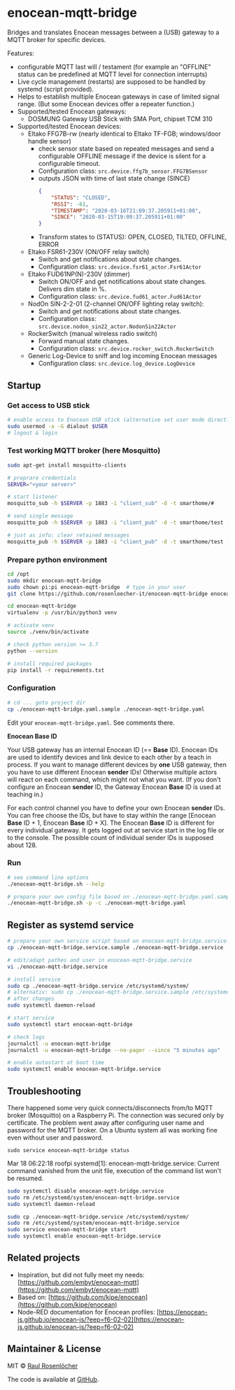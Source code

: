 # enocean-mqtt-bridge

Bridges and translates Enocean messages between a (USB) gateway to a MQTT broker for specific devices.

Features:
- configurable MQTT last will / testament (for example an "OFFLINE" status can be predefined at MQTT level for connection interrupts)
- Live cycle management (restarts) are supposed to be handled by systemd (script provided).
- Helps to establish multiple Enocean gateways in case of limited signal range. (But some Enocean devices offer a repeater function.)
- Supported/tested Enocean gateways:
  - DOSMUNG Gateway USB Stick with SMA Port, chipset TCM 310
- Supported/tested Enocean devices:
  - Eltako FFG7B-rw (nearly identical to Eltako TF-FGB; windows/door handle sensor)
    - check sensor state based on repeated messages and send a configurable OFFLINE message if the device is silent for a configurable timeout.
    - Configuration class: `src.device.ffg7b_sensor.FFG7BSensor`
    - outputs JSON with time of last state change (SINCE)
      ```json
      {
          "STATUS": "CLOSED",
          "RSSI": -61,
          "TIMESTAMP": "2020-03-16T21:09:37.205911+01:00",
          "SINCE": "2020-03-15T19:09:37.205911+01:00"
      }
      ```
    - Transform states to (STATUS): OPEN, CLOSED, TILTED, OFFLINE, ERROR   
  - Eltako FSR61-230V (ON/OFF relay switch)
      - Switch and get notifications about state changes.
      - Configuration class: `src.device.fsr61_actor.Fsr61Actor`
  - Eltako FUD61NP(N)-230V (dimmer)
      - Switch ON/OFF and get notifications about state changes. Delivers dim state in %.
      - Configuration class: `src.device.fud61_actor.Fud61Actor`
  - NodOn SIN-2-2-01 (2-channel ON/OFF lighting relay switch):
      - Switch and get notifications about state changes.
      - Configuration class: `src.device.nodon_sin22_actor.NodonSin22Actor`
  - RockerSwitch (manual wireless radio switch)
      - Forward manual state changes.
      - Configuration class: `src.device.rocker_switch.RockerSwitch`
  - Generic Log-Device to sniff and log incoming Enocean messages
      - Configuration class: `src.device.log_device.LogDevice`


## Startup

### Get access to USB stick
```bash
# enable access to Enocean USB stick (alternative set user mode directly)
sudo usermod -a -G dialout $USER
# logout & login
```

### Test working MQTT broker (here Mosquitto)
```bash
sudo apt-get install mosquitto-clients

# preprare credentials
SERVER="<your server>"

# start listener
mosquitto_sub -h $SERVER -p 1883 -i "client_sub" -d -t smarthome/#

# send single message
mosquitto_pub -h $SERVER -p 1883 -i "client_pub" -d -t smarthome/test -m "test_$(date)"

# just as info: clear retained messages
mosquitto_pub -h $SERVER -p 1883 -i "client_pub" -d -t smarthome/test -n -r -d
```

### Prepare python environment
```bash
cd /opt
sudo mkdir enocean-mqtt-bridge
sudo chown pi:pi enocean-mqtt-bridge  # type in your user
git clone https://github.com/rosenloecher-it/enocean-mqtt-bridge enocean-mqtt-bridge

cd enocean-mqtt-bridge
virtualenv -p /usr/bin/python3 venv

# activate venv
source ./venv/bin/activate

# check python version >= 3.7
python --version

# install required packages
pip install -r requirements.txt
```

### Configuration

```bash
# cd ... goto project dir
cp ./enocean-mqtt-bridge.yaml.sample ./enocean-mqtt-bridge.yaml
```

Edit your `enocean-mqtt-bridge.yaml`. See comments there. 

**Enocean Base ID**

Your USB gateway has an internal Enocean ID (== **Base** ID). Enocean IDs are used to identify devices and link device to each other by a teach in process. If you want to manage different devices by **one** USB gateway, then you have to use different Enocean **sender** IDs! Otherwise multiple actors will react on each command, which might not what you want. (If you don't configure an Enocean **sender** ID, the Gateway Enocean **Base** ID is used at teaching in.) 

For each control channel you have to define your own Enocean **sender** IDs. You can free choose the IDs, but have to stay within the range [Enocean **Base** ID + 1, Enocean **Base** ID + X]. The Enocean **Base** ID is different for every individual gateway. It gets logged out at service start in the log file or to the console. The possible count of individual sender IDs is supposed about 128. 

### Run

```bash
# see command line options
./enocean-mqtt-bridge.sh --help

# prepare your own config file based on ./enocean-mqtt-bridge.yaml.sample
./enocean-mqtt-bridge.sh -p -c ./enocean-mqtt-bridge.yaml
```

## Register as systemd service
```bash
# prepare your own service script based on enocean-mqtt-bridge.service.sample
cp ./enocean-mqtt-bridge.service.sample ./enocean-mqtt-bridge.service

# edit/adapt pathes and user in enocean-mqtt-bridge.service
vi ./enocean-mqtt-bridge.service

# install service
sudo cp ./enocean-mqtt-bridge.service /etc/systemd/system/
# alternativ: sudo cp ./enocean-mqtt-bridge.service.sample /etc/systemd/system//enocean-mqtt-bridge.service
# after changes
sudo systemctl daemon-reload

# start service
sudo systemctl start enocean-mqtt-bridge

# check logs
journalctl -u enocean-mqtt-bridge
journalctl -u enocean-mqtt-bridge --no-pager --since "5 minutes ago"

# enable autostart at boot time
sudo systemctl enable enocean-mqtt-bridge.service
```

## Troubleshooting

There happened some very quick connects/disconnects from/to MQTT broker (Mosquitto) on a Raspberry Pi. The connection
was secured only by certificate. The problem went away after configuring user name and password for the MQTT broker.
On a Ubuntu system all was working fine even without user and password.

`sudo service enocean-mqtt-bridge status`

Mar 18 06:22:18 roofpi systemd[1]: enocean-mqtt-bridge.service: Current command vanished from the unit file, execution of the command list won't be resumed.

```bash
sudo systemctl disable enocean-mqtt-bridge.service
sudo rm /etc/systemd/system/enocean-mqtt-bridge.service
sudo systemctl daemon-reload

sudo cp ./enocean-mqtt-bridge.service /etc/systemd/system/
sudo rm /etc/systemd/system/enocean-mqtt-bridge.service
sudo service enocean-mqtt-bridge start
sudo systemctl enable enocean-mqtt-bridge.service
```

## Related projects

- Inspiration, but did not fully meet my needs: [https://github.com/embyt/enocean-mqtt](https://github.com/embyt/enocean-mqtt)
- Based on: [https://github.com/kipe/enocean](https://github.com/kipe/enocean)
- Node-RED documentation for Enocean profiles: [https://enocean-js.github.io/enocean-js/?eep=f6-02-02](https://enocean-js.github.io/enocean-js/?eep=f6-02-02)


## Maintainer & License

MIT © [Raul Rosenlöcher](https://github.com/rosenloecher-it)

The code is available at [GitHub][home].

[home]: https://github.com/rosenloecher-it/enocean-mqtt-bridge
